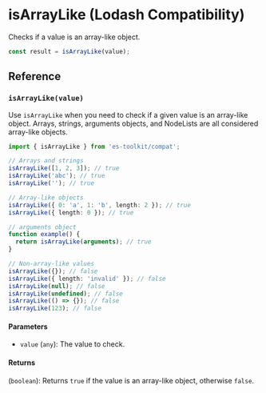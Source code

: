 # isArrayLike (Lodash Compatibility)

Checks if a value is an array-like object.

```typescript
const result = isArrayLike(value);
```

## Reference

### `isArrayLike(value)`

Use `isArrayLike` when you need to check if a given value is an array-like object. Arrays, strings, arguments objects, and NodeLists are all considered array-like objects.

```typescript
import { isArrayLike } from 'es-toolkit/compat';

// Arrays and strings
isArrayLike([1, 2, 3]); // true
isArrayLike('abc'); // true
isArrayLike(''); // true

// Array-like objects
isArrayLike({ 0: 'a', 1: 'b', length: 2 }); // true
isArrayLike({ length: 0 }); // true

// arguments object
function example() {
  return isArrayLike(arguments); // true
}

// Non-array-like values
isArrayLike({}); // false
isArrayLike({ length: 'invalid' }); // false
isArrayLike(null); // false
isArrayLike(undefined); // false
isArrayLike(() => {}); // false
isArrayLike(123); // false
```

#### Parameters

- `value` (`any`): The value to check.

#### Returns

(`boolean`): Returns `true` if the value is an array-like object, otherwise `false`.
